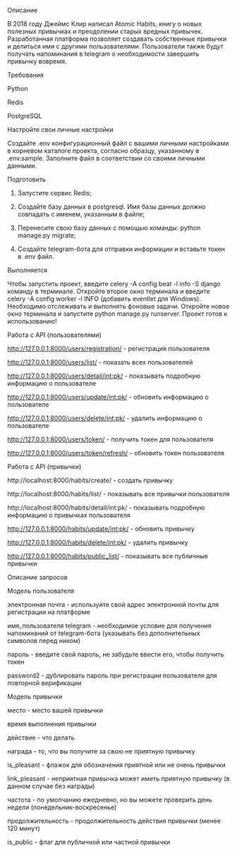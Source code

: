 Описание

В 2018 году Джеймс Клир написал Atomic Habits, 
книгу о новых полезных привычках и преодолении старых вредных привычек. 
Разработанная платформа позволяет создавать собственные привычки и 
делиться ими с другими пользователями. 
Пользователи также будут получать напоминания в telegram о 
необходимости завершить привычку вовремя.

Требования

Python

Redis

PostgreSQL

Настройте свои личные настройки

Создайте .env конфигурационный файл с вашими личными настройками в корневом каталоге 
проекта, согласно образцу, указанному в .env.sample. 
Заполните файл в соответствии со своими личными данными.

Подготовить

1. Запустите сервис Redis;
    
2. Создайте базу данных в postgresql. Имя базы данных должно совпадать с именем, указанным в файле;
 
3. Перенесите свою базу данных с помощью команды: python manage.py migrate;

4. Создайте telegram-бота для отправки информации и вставьте токен в .env файл.

Выполняется

Чтобы запустить проект, введите celery -A config beat -l info -S django команду в терминале.
Откройте второе окно терминала и введите celery -A config worker -l INFO (добавить eventlet для Windows).
Необходимо отслеживать и выполнять фоновые задачи.
Откройте новое окно терминала и запустите python manage.py runserver.
Проект готов к использованию!

Работа с API (пользователями)

http://127.0.0.1:8000/users/registration/ - регистрация пользователя

http://127.0.0.1:8000/users/list/ - показать всех пользователей

http://127.0.0.1:8000/users/detail/int:pk/ - показывать подробную информацию о пользователе

http://127.0.0.1:8000/users/update/int:pk/ - обновить информацию о пользователе

http://127.0.0.1:8000/users/delete/int:pk/ - удалить информацию о пользователе

http://127.0.0.1:8000/users/token/ - получить токен для пользователя

http://127.0.0.1:8000/users/token/refresh/ - обновить токен пользователя

Работа с API (привычки)

http://localhost:8000/habits/create/ - создать привычку

http://localhost:8000/habits/list/ - показывать все привычки пользователя

http://localhost:8000/habits/detail/int:pk/ - показывать подробную информацию о привычках пользователя

http://127.0.0.1:8000/habits/update/int:pk/ - обновить привычку

http://127.0.0.1:8000/habits/delete/int:pk/ - удалить привычку

http://127.0.0.1:8000/habits/public_list/ - показывать все публичные привычки

Описание запросов

Модель пользователя

электронная почта - используйте свой адрес электронной почты для регистрации на платформе

имя_пользователя telegram - необходимое условие для получения напоминаний от telegram-бота 
(указывать без дополнительных символов перед ником)

пароль - введите свой пароль, не забудьте ввести его, чтобы получить токен

password2 - дублировать пароль при регистрации пользователя для повторной верификации

Модель привычки

место - место вашей привычки

время выполнения привычки

действие - что делать

награда - то, что вы получите за свою не приятную привычку

is_pleasant - флажок для обозначения приятной или не очень привычки

link_pleasant - неприятная привычка может иметь приятную привычку (в данном случае без награды)

частота - по умолчанию ежедневно, но вы можете проверить день недели (понедельник-воскресенье)

продолжительность - продолжительность действия привычки (менее 120 минут)

is_public - флаг для публичной или частной привычки
